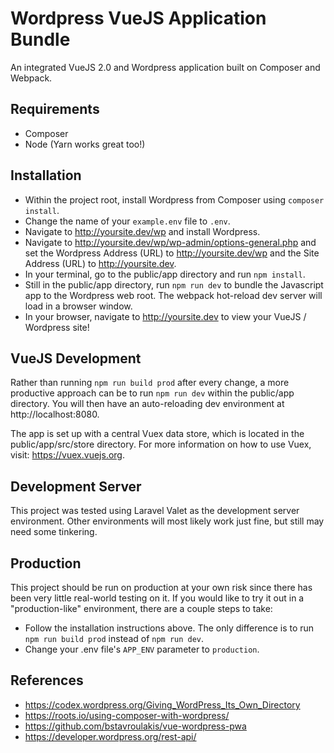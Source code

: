 # Wordpress VueJS Application Bundle

An integrated VueJS 2.0 and Wordpress application built on Composer and Webpack.

## Requirements
- Composer
- Node (Yarn works great too!)

## Installation
- Within the project root, install Wordpress from Composer using `composer install`.
- Change the name of your `example.env` file to `.env`.
- Navigate to http://yoursite.dev/wp and install Wordpress.
- Navigate to http://yoursite.dev/wp/wp-admin/options-general.php and set the Wordpress Address (URL) to http://yoursite.dev/wp and the Site Address (URL) to http://yoursite.dev.
- In your terminal, go to the public/app directory and run `npm install`.
- Still in the public/app directory, run `npm run dev` to bundle the Javascript app to the Wordpress web root. The webpack hot-reload dev server will load in a browser window.
- In your browser, navigate to http://yoursite.dev to view your VueJS / Wordpress site!

## VueJS Development
Rather than running `npm run build prod` after every change, a more productive approach can be to run `npm run dev` within the public/app directory. You will then have an auto-reloading dev environment at http://localhost:8080.

The app is set up with a central Vuex data store, which is located in the public/app/src/store directory. For more information on how to use Vuex, visit: https://vuex.vuejs.org.

## Development Server
This project was tested using Laravel Valet as the development server environment. Other environments will most likely work just fine, but still may need some tinkering.

## Production
This project should be run on production at your own risk since there has been very little real-world testing on it. If you would like to try it out in a "production-like" environment, there are a couple steps to take:
- Follow the installation instructions above. The only difference is to run `npm run build prod` instead of `npm run dev`.
- Change your .env file's `APP_ENV` parameter to `production`.

## References
- https://codex.wordpress.org/Giving_WordPress_Its_Own_Directory
- https://roots.io/using-composer-with-wordpress/
- https://github.com/bstavroulakis/vue-wordpress-pwa
- https://developer.wordpress.org/rest-api/